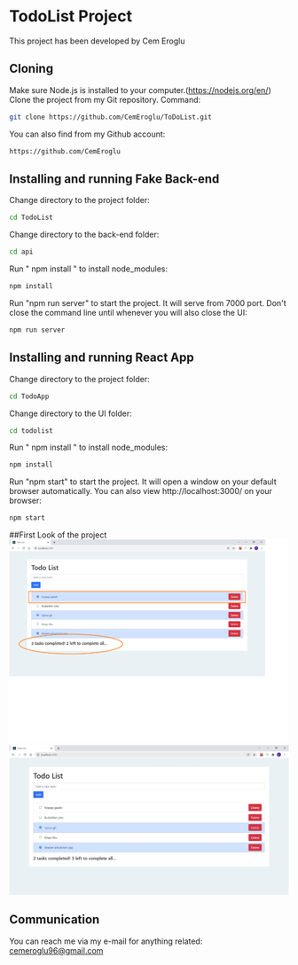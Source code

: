 # TodoList Project
This project has been developed by Cem Eroglu

## Cloning
  Make sure Node.js is installed to your computer.(https://nodejs.org/en/)<br/>
  Clone the project from my Git repository. 
  Command: 
  ```sh
  git clone https://github.com/CemEroglu/ToDoList.git
  ```

  You can also find from my Github account: 
  ```sh
  https://github.com/CemEroglu 
  ```

## Installing and running Fake Back-end
  Change directory to the project folder: 
  ```sh
  cd TodoList
  ```
  Change directory to the back-end folder: 
  ```sh
  cd api 
  ```
  Run " npm install " to install node_modules:
  ```sh
  npm install
  ```
  Run "npm run server" to start the project. It will serve from 7000 port. Don't close the command line until whenever you will also close the UI:
  ```sh
  npm run server
  ```

## Installing and running React App 
  Change directory to the project folder: 
  ```sh
  cd TodoApp
  ```
  Change directory to the UI folder: 
  ```sh
  cd todolist
  ```
  Run " npm install " to install node_modules:
  ```sh
  npm install
  ```
  Run "npm start" to start the project. It will open a window on your default browser automatically. You can also view http://localhost:3000/ on your browser:
  ```sh
  npm start
  ```
##First Look of the project
![](screenshots/CheckATask.png)
![](screenshots/FirstLook.JPG)

## Communication
You can reach me via my e-mail for anything related: cemeroglu96@gmail.com
